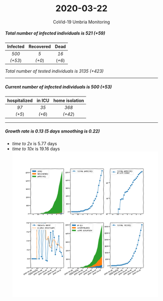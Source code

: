 <div align='center'>

# 2020-03-22
CoVid-19 Umbria Monitoring
</div>

##### Total number of infected individuals is 521 (+59)
Infected | Recovered | Dead
:---: | :---: | :---:
*500* | *5* | *16*
*(+53*) | *(+0*) | (*+6*)

*Total number of tested individuals is 3135 (+423)*
***
##### Current number of infected individuals is 500 (+53)
hospitalized | in ICU | home isolation
:---: | :---: | :---:
*97* |*35* |*368*
*(+5*) |*(+6*) |*(+42*)
***
##### Growth rate is 0.13 (5 days smoothing is 0.22)
- *time to 2x* is 5.77 days
- *time to 10x* is 19.16 days
![stats][stats]

[stats]: stats_Umbria.png
